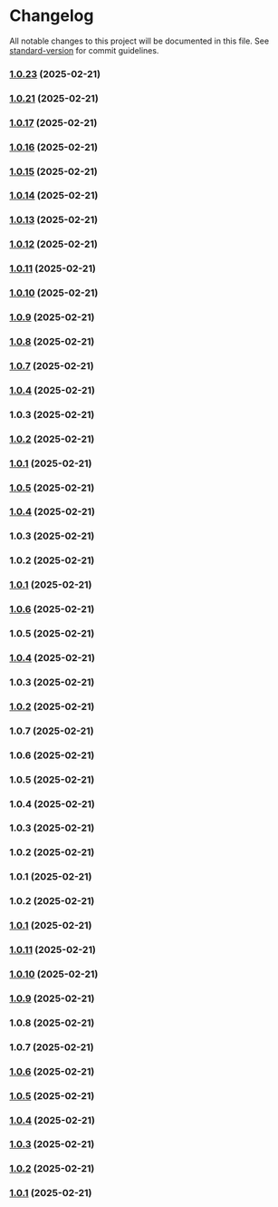 # Changelog

All notable changes to this project will be documented in this file. See [standard-version](https://github.com/conventional-changelog/standard-version) for commit guidelines.

### [1.0.23](https://github.com/simaoptrocha/full-widget-app/compare/v1.0.21...v1.0.23) (2025-02-21)

### [1.0.21](https://github.com/simaoptrocha/full-widget-app/compare/v1.0.17...v1.0.21) (2025-02-21)

### [1.0.17](https://github.com/simaoptrocha/full-widget-app/compare/v1.0.16...v1.0.17) (2025-02-21)

### [1.0.16](https://github.com/simaoptrocha/full-widget-app/compare/v1.0.15...v1.0.16) (2025-02-21)

### [1.0.15](https://github.com/simaoptrocha/full-widget-app/compare/v1.0.14...v1.0.15) (2025-02-21)

### [1.0.14](https://github.com/simaoptrocha/full-widget-app/compare/v1.0.13...v1.0.14) (2025-02-21)

### [1.0.13](https://github.com/simaoptrocha/full-widget-app/compare/v1.0.12...v1.0.13) (2025-02-21)

### [1.0.12](https://github.com/simaoptrocha/full-widget-app/compare/v1.0.11...v1.0.12) (2025-02-21)

### [1.0.11](https://github.com/simaoptrocha/full-widget-app/compare/v1.0.10...v1.0.11) (2025-02-21)

### [1.0.10](https://github.com/simaoptrocha/full-widget-app/compare/v1.0.9...v1.0.10) (2025-02-21)

### [1.0.9](https://github.com/simaoptrocha/full-widget-app/compare/v1.0.8...v1.0.9) (2025-02-21)

### [1.0.8](https://github.com/simaoptrocha/full-widget-app/compare/v1.0.7...v1.0.8) (2025-02-21)

### [1.0.7](https://github.com/simaoptrocha/full-widget-app/compare/v1.0.5...v1.0.7) (2025-02-21)

### [1.0.4](https://github.com/simaoptrocha/full-widget-app/compare/v1.0.5...v1.0.4) (2025-02-21)

### 1.0.3 (2025-02-21)

### [1.0.2](https://github.com/simaoptrocha/full-widget-app/compare/v1.0.1...v1.0.2) (2025-02-21)

### [1.0.1](https://github.com/simaoptrocha/full-widget-app/compare/v1.0.5...v1.0.1) (2025-02-21)

### [1.0.5](https://github.com/simaoptrocha/full-widget-app/compare/v1.0.4...v1.0.5) (2025-02-21)

### [1.0.4](https://github.com/simaoptrocha/full-widget-app/compare/v1.0.3...v1.0.4) (2025-02-21)

### 1.0.3 (2025-02-21)

### 1.0.2 (2025-02-21)

### [1.0.1](https://github.com/simaoptrocha/full-widget-app/compare/v1.0.11...v1.0.1) (2025-02-21)

### [1.0.6](https://github.com/simaoptrocha/full-widget-app/compare/v1.0.5...v1.0.6) (2025-02-21)

### 1.0.5 (2025-02-21)

### [1.0.4](https://github.com/simaoptrocha/full-widget-app/compare/v1.0.3...v1.0.4) (2025-02-21)

### 1.0.3 (2025-02-21)

### [1.0.2](https://github.com/simaoptrocha/full-widget-app/compare/v1.0.11...v1.0.2) (2025-02-21)

### 1.0.7 (2025-02-21)

### 1.0.6 (2025-02-21)

### 1.0.5 (2025-02-21)

### 1.0.4 (2025-02-21)

### 1.0.3 (2025-02-21)

### 1.0.2 (2025-02-21)

### 1.0.1 (2025-02-21)

### 1.0.2 (2025-02-21)

### [1.0.1](https://github.com/simaoptrocha/full-widget-app/compare/v1.0.11...v1.0.1) (2025-02-21)

### [1.0.11](https://github.com/simaoptrocha/full-widget-app/compare/v1.0.10...v1.0.11) (2025-02-21)

### [1.0.10](https://github.com/simaoptrocha/full-widget-app/compare/v1.0.9...v1.0.10) (2025-02-21)

### [1.0.9](https://github.com/simaoptrocha/full-widget-app/compare/v1.0.8...v1.0.9) (2025-02-21)

### 1.0.8 (2025-02-21)

### 1.0.7 (2025-02-21)

### [1.0.6](https://github.com/simaoptrocha/full-widget-app/compare/v1.0.9...v1.0.6) (2025-02-21)

### [1.0.5](https://github.com/simaoptrocha/full-widget-app/compare/v1.0.7...v1.0.5) (2025-02-21)

### [1.0.4](https://github.com/simaoptrocha/full-widget-app/compare/v1.0.7...v1.0.4) (2025-02-21)

### [1.0.3](https://github.com/simaoptrocha/full-widget-app/compare/v1.0.7...v1.0.3) (2025-02-21)

### [1.0.2](https://github.com/simaoptrocha/full-widget-app/compare/v1.0.7...v1.0.2) (2025-02-21)

### [1.0.1](https://github.com/simaoptrocha/full-widget-app/compare/v1.0.7...v1.0.1) (2025-02-21)
